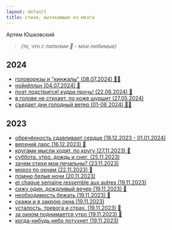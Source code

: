 ```yaml
---
layout: default
title: стихи, вытекающие из мозга
---
```


Артем Юшковский

> _(те, что с лапками 🐾 - мои любимые)_

## 2024
- [головорезы и "кинжалы" (08.07.2024) 🐾🐾](2024-07-08.головорезы-и-кинжалы.md)
- [нойкёлльн (04.07.2024) 🐾](2024-07-04.нойкёлльн.md)
- [поэт подстригся! кудри прочь! (22.06.2024) 🐾](2024-06-22.поэт-подстригся-кудри-прочь.md)
- [в голове не стихает, по коже шуршит (27.05.2024)](2024-05-27.в-голове-не-стихает-по-коже-шуршит.md)
- [съедает дни голодный ветер (01-06 2024) 🐾🐾](2024-01-04.съедает-дни-голодный-ветер.md)

## 2023
- [обречённость сдавливает сердце (18.12.2023 - 01.01.2024)](2023-12-18.обреченность-сдавливает-сердце.md)
- [верхний ларс (16.12.2023) 🐾](2023-12-16.верхний-ларс.md)
- [кругами мысли ходят, по кругу (27.11.2023) 🐾](2023-11-27.кругами-мысли-ходят-по-кругу.md)
- [суббота. утро. дождь и снег. (25.11.2023)](2023-11-25.суббота-утро-дождь-и-снег.md)
- [зачем стихи мои печальны? (23.11.2023)](2023-11-23.зачем-стихи-мои-печальны.md)
- [мороз по окнам (22.11.2023) 🐾](2023-11-22.мороз-по-окнам.md)
- [помню белые ночи (20.11.2023)](2023-11-20.помню-белые-ночи.md)
- [et chaque semaine ressemble aux autres (19.11.2023)](2023-11-19_07.et-chaque-semaine-rassemble-aux-autres.md)
- [сижу один. дождливый вечер (19.11.2023) 🐾](2023-11-19_06.сижу-один-долждливый-вечер.md)
- [необходимость бежать (19.11.2023) 🐾](2023-11-19_05.необходимость-бежать.md)
- [скажи и я закрою окна (19.11.2023)](2023-11-19_04.скажи-и-я-закрою-окна.md)
- [усталость. тревога и страх. (19.11.2023) 🐾](2023-11-19_03.усталость-тревога-и-страх.md)
- [за окном поднимается утро (19.11.2023) 🐾](2023-11-19_02.за-окном-поднимается-утро)
- [когда-нибудь небо потухнет (19.11.2023)](2023-11-19_01.когда-нибудь-небо-потухнет.md)

